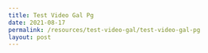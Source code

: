 ```yaml
---
title: Test Video Gal Pg
date: 2021-08-17
permalink: /resources/test-video-gal/test-video-gal-pg
layout: post
---
```


